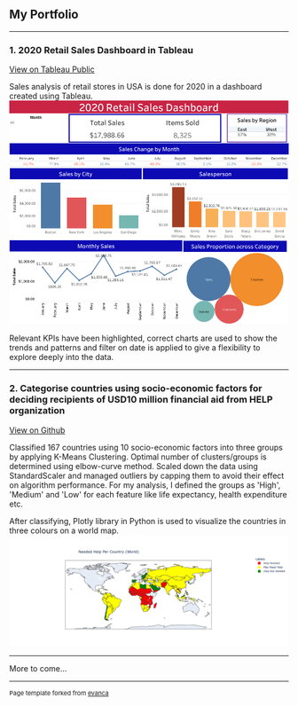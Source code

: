 ## My Portfolio

---
### 1. 2020 Retail Sales Dashboard in Tableau
[View on Tableau Public](https://public.tableau.com/views/2020RetailSalesDashboard/2020RetailSalesDashboard?:language=en-GB&:display_count=n&:origin=viz_share_link)

Sales analysis of retail stores in USA is done for 2020 in a dashboard created using Tableau.
<img src="images/2020 Retail Sales Dashboard.png?raw=true"/>

Relevant KPIs have been highlighted, correct charts are used to show the trends and patterns and filter on date is applied to give a flexibility to explore deeply into the data.

---

### 2. Categorise countries using socio-economic factors for deciding recipients of USD10 million financial aid from HELP organization
[View on Github](https://github.com/vatsalmandalia/Country-Data-Kmeans-Clustering.git)

Classified 167 countries using 10 socio-economic factors into three groups by applying K-Means Clustering. Optimal number of clusters/groups is determined using elbow-curve method. Scaled down the data using StandardScaler and managed outliers by capping them to avoid their effect on algorithm performance. For my analysis, I defined the groups as 'High', 'Medium' and 'Low' for each feature like life expectancy, health expenditure etc.

After classifying, Plotly library in Python is used to visualize the countries in three colours on a world map.
<img src="images/Categorized_Countries_World_Map.png?raw=true"/>

---
More to come...

---
<p style="font-size:11px">Page template forked from <a href="https://github.com/evanca/quick-portfolio">evanca</a></p>
<!-- Remove above link if you don't want to attibute -->
